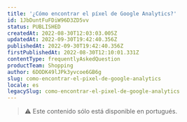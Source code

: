 ```yaml
---
title: '¿Cómo encontrar el píxel de Google Analytics?'
id: 1JbDuntFuFDiW96D3ZD5vv
status: PUBLISHED
createdAt: 2022-08-30T12:03:03.005Z
updatedAt: 2022-09-30T19:42:40.356Z
publishedAt: 2022-09-30T19:42:40.356Z
firstPublishedAt: 2022-08-30T12:10:01.331Z
contentType: frequentlyAskedQuestion
productTeam: Shopping
author: 6DODK49lJPk3yvcoe6GB6g
slug: como-encontrar-el-pixel-de-google-analytics
locale: es
legacySlug: como-encontrar-el-pixel-de-google-analytics
---
```


>⚠️ Este contenido sólo está disponible en portugués.
